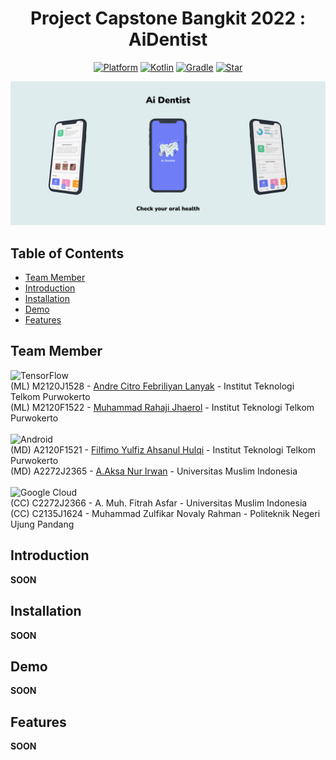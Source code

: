 <h1 align="center">
  Project Capstone Bangkit 2022 : AiDentist
</h1>

<p align="center">
  <a href="http://developer.android.com/index.html"><img alt="Platform" src="https://img.shields.io/badge/platform-Android-brightgreen"></a>
  <a href="http://kotlinlang.org"><img alt="Kotlin" src="https://img.shields.io/badge/kotlin-1.6.21-blue"></a>
  <a href="https://developer.android.com/studio/releases/gradle-plugin"><img alt="Gradle" src="https://img.shields.io/badge/gradle-6.6-yellow"></a>
  <a href="https://github.com/4ahsanul/AiDentist"><img alt="Star" src="https://img.shields.io/github/stars/4ahsanul/AiDentist"></a>
</p>

<p align="center">
  <img src="assets/thumbnail.png"/>
</p>

## Table of Contents
- [Team Member](#team-member)
- [Introduction](#introduction)
- [Installation](#installation)
- [Demo](#demo)
- [Features](#features)

## Team Member
![TensorFlow](https://img.shields.io/badge/TensorFlow-%23FF6F00.svg?style=for-the-badge&logo=TensorFlow&logoColor=white)</br>
(ML) M2120J1528 - [Andre Citro Febriliyan Lanyak](https://github.com/andretkj1) - Institut Teknologi Telkom Purwokerto</br>
(ML) M2120F1522 - [Muhammad Rahaji Jhaerol](https://github.com/rhjhaerol) - Institut Teknologi Telkom Purwokerto</br></br>
![Android](https://img.shields.io/badge/Android-3DDC84?style=for-the-badge&logo=android&logoColor=white)</br>
(MD) A2120F1521 - [Filfimo Yulfiz Ahsanul Hulqi](https://github.com/4ahsanul) - Institut Teknologi Telkom Purwokerto </br>
(MD) A2272J2365 - [A.Aksa Nur Irwan](https://github.com/aaksa) - Universitas Muslim Indonesia</br></br>
![Google Cloud](https://img.shields.io/badge/GoogleCloud-%234285F4.svg?style=for-the-badge&logo=google-cloud&logoColor=white)</br>
(CC) C2272J2366 - A. Muh. Fitrah Asfar  - Universitas Muslim Indonesia</br>
(CC) C2135J1624 - Muhammad Zulfikar Novaly Rahman  - Politeknik Negeri Ujung Pandang</br>

## Introduction
**SOON**
## Installation
**SOON**

## Demo
**SOON**

## Features
**SOON**
